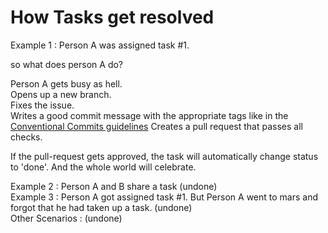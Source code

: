 # How Tasks get resolved

Example 1 :  Person A was assigned task #1. 

so what does person A do?  

Person A gets busy as hell.  
Opens up a new branch.  
Fixes the issue.    
Writes a good commit message with the appropriate tags like in the [Conventional Commits guidelines][Conventional Commits guidelines]
Creates a pull request that passes all checks.  

If the pull-request gets approved, the task will automatically change status to 'done'. And the whole world will celebrate. 


[Conventional Commits guidelines]: https://www.conventionalcommits.org/en/v1.0.0/

Example 2 : Person A and B share a task  (undone)   
Example 3 : Person A got assigned task #1. But Person A went to mars and forgot that he had taken up a task. (undone)   
Other Scenarios : (undone)